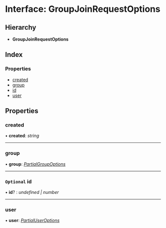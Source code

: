 
# Interface: GroupJoinRequestOptions

## Hierarchy

* **GroupJoinRequestOptions**

## Index

### Properties

* [created](_structures_group_.groupjoinrequestoptions.md#created)
* [group](_structures_group_.groupjoinrequestoptions.md#group)
* [id](_structures_group_.groupjoinrequestoptions.md#optional-id)
* [user](_structures_group_.groupjoinrequestoptions.md#user)

## Properties

### <a id="created" name="created"></a>  created

• **created**: *string*

___

### <a id="group" name="group"></a>  group

• **group**: *[PartialGroupOptions](_structures_group_.partialgroupoptions.md)*

___

### <a id="optional-id" name="optional-id"></a> `Optional` id

• **id**? : *undefined | number*

___

### <a id="user" name="user"></a>  user

• **user**: *[PartialUserOptions](_structures_user_.partialuseroptions.md)*
